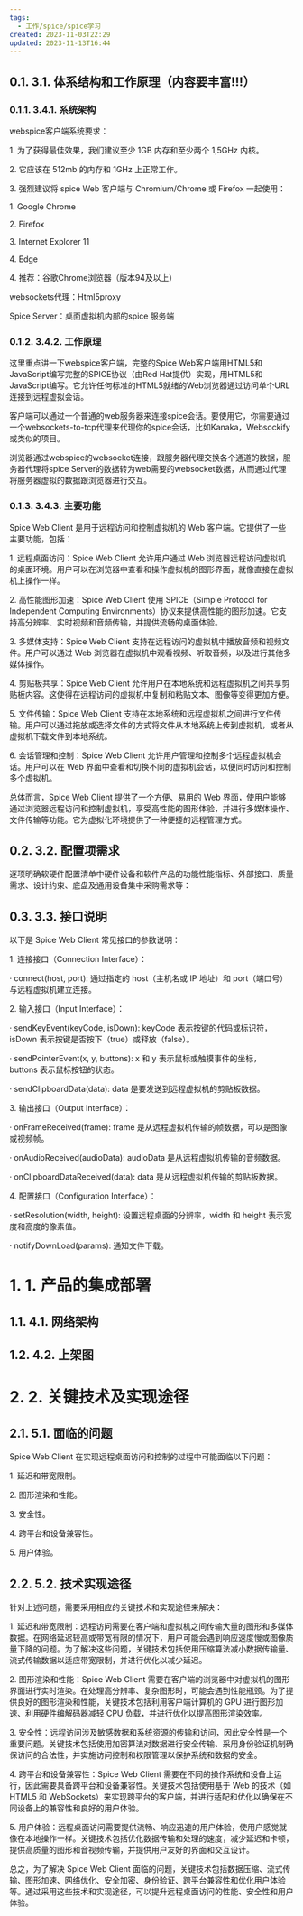 ```yaml
---
tags:
  - 工作/spice/spice学习
created: 2023-11-03T22:29
updated: 2023-11-13T16:44
---
```

## 0.1. 3.1. **体系结构和工作原理（内容要丰富!!!）**

### 0.1.1. 3.4.1. **系统架构**

webspice客户端系统要求：

1. 为了获得最佳效果，我们建议至少 1GB 内存和至少两个 1,5GHz 内核。

2. 它应该在 512mb 的内存和 1GHz 上正常工作。

3. 强烈建议将 spice Web 客户端与 Chromium/Chrome 或 Firefox 一起使用：

1. Google Chrome

2. Firefox

3. Internet Explorer 11

4. Edge 

4. 推荐：谷歌Chrome浏览器（版本94及以上）

websockets代理：Html5proxy

Spice Server：桌面虚拟机内部的spice 服务端

### 0.1.2. 3.4.2. **工作原理**

这里重点讲一下webspice客户端，完整的Spice Web客户端用HTML5和JavaScript编写完整的SPICE协议（由Red Hat提供）实现，用HTML5和JavaScript编写。它允许任何标准的HTML5就绪的Web浏览器通过访问单个URL连接到远程虚拟会话。

客户端可以通过一个普通的web服务器来连接spice会话。要使用它，你需要通过一个websockets-to-tcp代理来代理你的spice会话，比如Kanaka，Websockify或类似的项目。

浏览器通过webspice的websocket连接，跟服务器代理交换各个通道的数据，服务器代理将spice Server的数据转为web需要的websocket数据，从而通过代理将服务器虚拟的数据跟浏览器进行交互。

### 0.1.3. 3.4.3. **主要功能**

Spice Web Client 是用于远程访问和控制虚拟机的 Web 客户端。它提供了一些主要功能，包括：

1. 远程桌面访问：Spice Web Client 允许用户通过 Web 浏览器远程访问虚拟机的桌面环境。用户可以在浏览器中查看和操作虚拟机的图形界面，就像直接在虚拟机上操作一样。

2. 高性能图形加速：Spice Web Client 使用 SPICE（Simple Protocol for Independent Computing Environments）协议来提供高性能的图形加速。它支持高分辨率、实时视频和音频传输，并提供流畅的桌面体验。

3. 多媒体支持：Spice Web Client 支持在远程访问的虚拟机中播放音频和视频文件。用户可以通过 Web 浏览器在虚拟机中观看视频、听取音频，以及进行其他多媒体操作。

4. 剪贴板共享：Spice Web Client 允许用户在本地系统和远程虚拟机之间共享剪贴板内容。这使得在远程访问的虚拟机中复制和粘贴文本、图像等变得更加方便。

5. 文件传输：Spice Web Client 支持在本地系统和远程虚拟机之间进行文件传输。用户可以通过拖放或选择文件的方式将文件从本地系统上传到虚拟机，或者从虚拟机下载文件到本地系统。

6. 会话管理和控制：Spice Web Client 允许用户管理和控制多个远程虚拟机会话。用户可以在 Web 界面中查看和切换不同的虚拟机会话，以便同时访问和控制多个虚拟机。

总体而言，Spice Web Client 提供了一个方便、易用的 Web 界面，使用户能够通过浏览器远程访问和控制虚拟机，享受高性能的图形体验，并进行多媒体操作、文件传输等功能。它为虚拟化环境提供了一种便捷的远程管理方式。

## 0.2. 3.2. **配置项需求**

逐项明确软硬件配置清单中硬件设备和软件产品的功能性能指标、外部接口、质量需求、设计约束、底盘及通用设备集中采购需求等：

## 0.3. 3.3. **接口说明**

以下是 Spice Web Client 常见接口的参数说明：

1. 连接接口（Connection Interface）：

· connect(host, port): 通过指定的 host（主机名或 IP 地址）和 port（端口号）与远程虚拟机建立连接。

2. 输入接口（Input Interface）：

· sendKeyEvent(keyCode, isDown): keyCode 表示按键的代码或标识符，isDown 表示按键是否按下（true）或释放（false）。

· sendPointerEvent(x, y, buttons): x 和 y 表示鼠标或触摸事件的坐标，buttons 表示鼠标按钮的状态。

· sendClipboardData(data): data 是要发送到远程虚拟机的剪贴板数据。

3. 输出接口（Output Interface）：

· onFrameReceived(frame): frame 是从远程虚拟机传输的帧数据，可以是图像或视频帧。

· onAudioReceived(audioData): audioData 是从远程虚拟机传输的音频数据。

· onClipboardDataReceived(data): data 是从远程虚拟机传输的剪贴板数据。

4. 配置接口（Configuration Interface）：

· setResolution(width, height): 设置远程桌面的分辨率，width 和 height 表示宽度和高度的像素值。

· notifyDownLoad(params): 通知文件下载。

# 1. 1. **产品的集成部署**

## 1.1. 4.1. **网络架构**

## 1.2. 4.2. **上架图**

# 2. 2. **关键技术及实现途径**

## 2.1. 5.1. **面临的问题**

Spice Web Client 在实现远程桌面访问和控制的过程中可能面临以下问题：

1. 延迟和带宽限制。

2. 图形渲染和性能。

3. 安全性。

4. 跨平台和设备兼容性。

5. 用户体验。

## 2.2. 5.2. **技术实现途径**

针对上述问题，需要采用相应的关键技术和实现途径来解决：

1. 延迟和带宽限制：远程访问需要在客户端和虚拟机之间传输大量的图形和多媒体数据。在网络延迟较高或带宽有限的情况下，用户可能会遇到响应速度慢或图像质量下降的问题。为了解决这些问题，关键技术包括使用压缩算法减小数据传输量、流式传输数据以适应带宽限制，并进行优化以减少延迟。

2. 图形渲染和性能：Spice Web Client 需要在客户端的浏览器中对虚拟机的图形界面进行实时渲染。在处理高分辨率、复杂图形时，可能会遇到性能瓶颈。为了提供良好的图形渲染和性能，关键技术包括利用客户端计算机的 GPU 进行图形加速、利用硬件编解码器减轻 CPU 负载，并进行优化以提高图形渲染效率。

3. 安全性：远程访问涉及敏感数据和系统资源的传输和访问，因此安全性是一个重要问题。关键技术包括使用加密算法对数据进行安全传输、采用身份验证机制确保访问的合法性，并实施访问控制和权限管理以保护系统和数据的安全。

4. 跨平台和设备兼容性：Spice Web Client 需要在不同的操作系统和设备上运行，因此需要具备跨平台和设备兼容性。关键技术包括使用基于 Web 的技术（如 HTML5 和 WebSockets）来实现跨平台的客户端，并进行适配和优化以确保在不同设备上的兼容性和良好的用户体验。

5. 用户体验：远程桌面访问需要提供流畅、响应迅速的用户体验，使用户感觉就像在本地操作一样。关键技术包括优化数据传输和处理的速度，减少延迟和卡顿，提供高质量的图形和音视频传输，并提供用户友好的界面和交互设计。

总之，为了解决 Spice Web Client 面临的问题，关键技术包括数据压缩、流式传输、图形加速、网络优化、安全加密、身份验证、跨平台兼容性和优化用户体验等。通过采用这些技术和实现途径，可以提升远程桌面访问的性能、安全性和用户体验。